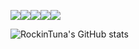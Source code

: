 <img src="https://img.shields.io/badge/Mysql-36623B?style=flat-square&logo=Mysql&logoColor=white"/><img src="https://img.shields.io/badge/Spring-166AB?style=flat-square&logo=Spring&logoColor=white"/><img src="https://img.shields.io/badge/SpringBoot-3716AB?style=flat-square&logo=SpringBoot&logoColor=white"/><img src="https://img.shields.io/badge/Flask-8866AB?style=flat-square&logo=Flask&logoColor=white"/><img src="https://img.shields.io/badge/Python-88221B?style=flat-square&logo=Python&logoColor=white"/>


![RockinTuna's GitHub stats](https://github-readme-stats.vercel.app/api?username=rockintuna&show_icons=true&theme=tokyonight)

